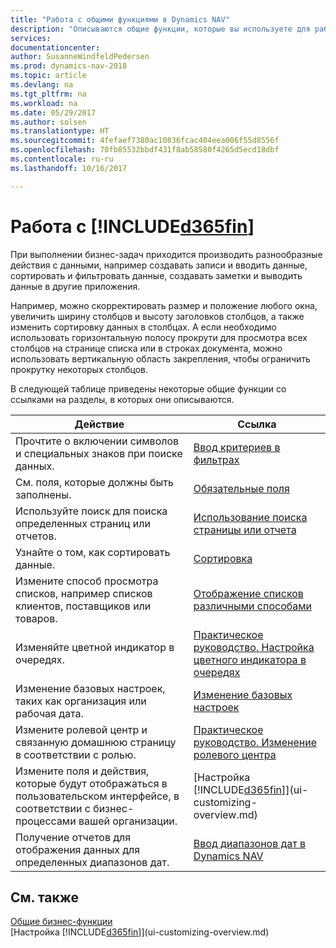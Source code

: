 ```yaml
---
title: "Работа с общими функциями в Dynamics NAV"
description: "Описываются общие функции, которые вы используете для работы с данными в Dynamics NAV, например ввод значений, сортировка данных и изменение представлений."
services: 
documentationcenter: 
author: SusanneWindfeldPedersen
ms.prod: dynamics-nav-2018
ms.topic: article
ms.devlang: na
ms.tgt_pltfrm: na
ms.workload: na
ms.date: 05/29/2017
ms.author: solsen
ms.translationtype: HT
ms.sourcegitcommit: 4fefaef7380ac10836fcac404eea006f55d8556f
ms.openlocfilehash: 70fb85532bbdf431f8ab58580f4265d5ecd18dbf
ms.contentlocale: ru-ru
ms.lasthandoff: 10/16/2017

---
```

# <a name="working-with-included365finincludesd365finlongmdmd"></a>Работа с [!INCLUDE[d365fin](includes/d365fin_long_md.md)]
При выполнении бизнес-задач приходится производить разнообразные действия с данными, например создавать записи и вводить данные, сортировать и фильтровать данные, создавать заметки и выводить данные в другие приложения.

Например, можно скорректировать размер и положение любого окна, увеличить ширину столбцов и высоту заголовков столбцов, а также изменить сортировку данных в столбцах. А если необходимо использовать горизонтальную полосу прокрути для просмотра всех столбцов на странице списка или в строках документа, можно использовать вертикальную область закрепления, чтобы ограничить прокрутку некоторых столбцов.

В следующей таблице приведены некоторые общие функции со ссылками на разделы, в которых они описываются.

| Действие | Ссылка |
| --- | --- |
| Прочтите о включении символов и специальных знаков при поиске данных. |[Ввод критериев в фильтрах](ui-enter-criteria-filters.md) |
| См. поля, которые должны быть заполнены. |[Обязательные поля](ui-mandatory-fields.md) |
| Используйте поиск для поиска определенных страниц или отчетов. |[Использование поиска страницы или отчета](ui-search.md) |
| Узнайте о том, как сортировать данные. |[Сортировка](ui-sorting.md) |
| Измените способ просмотра списков, например списков клиентов, поставщиков или товаров. |[Отображение списков различными способами](across-display-lists-different-views.md) |
| Изменяйте цветной индикатор в очередях. |[Практическое руководство. Настройка цветного индикатора в очередях](ui-how-setup-colored-indicator-cues.md) |
| Изменение базовых настроек, таких как организация или рабочая дата. |[Изменение базовых настроек](ui-change-basic-settings.md) |
| Измените ролевой центр и связанную домашнюю страницу в соответствии с ролью. |[Практическое руководство. Изменение ролевого центра](change-role.md) |
| Измените поля и действия, которые будут отображаться в пользовательском интерфейсе, в соответствии с бизнес-процессами вашей организации. |[Настройка [!INCLUDE[d365fin](includes/d365fin_md.md)]](ui-customizing-overview.md) |
| Получение отчетов для отображения данных для определенных диапазонов дат. |[Ввод диапазонов дат в Dynamics NAV](ui-enter-date-ranges.md) |

## <a name="see-also"></a>См. также
[Общие бизнес-функции](ui-across-business-areas.md)  
[Настройка [!INCLUDE[d365fin](includes/d365fin_md.md)]](ui-customizing-overview.md)  

## 

